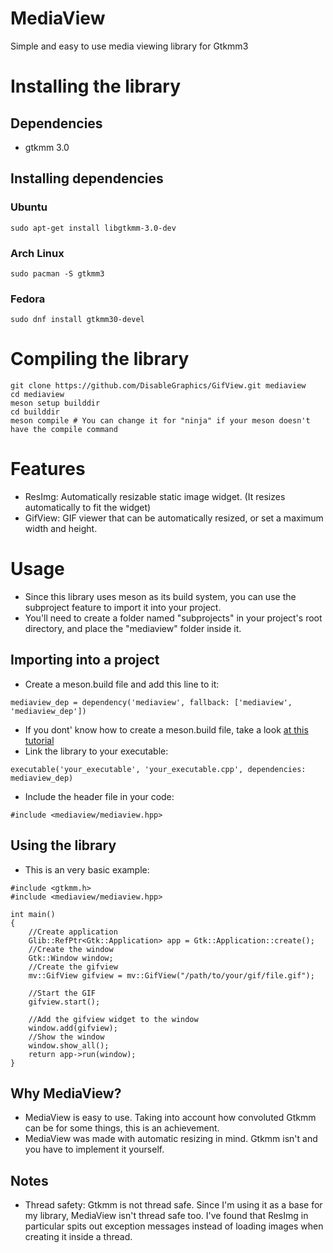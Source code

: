 # MediaView
Simple and easy to use media viewing library for Gtkmm3
# Installing the library
## Dependencies
* gtkmm 3.0

## Installing dependencies
### Ubuntu
```
sudo apt-get install libgtkmm-3.0-dev
```
### Arch Linux
```
sudo pacman -S gtkmm3
```
### Fedora
```
sudo dnf install gtkmm30-devel
```
# Compiling the library
```
git clone https://github.com/DisableGraphics/GifView.git mediaview
cd mediaview
meson setup builddir
cd builddir
meson compile # You can change it for "ninja" if your meson doesn't have the compile command
```

# Features
- ResImg: Automatically resizable static image widget. (It resizes automatically to fit the widget)
- GifView: GIF viewer that can be automatically resized, or set a maximum width and height.

# Usage
* Since this library uses meson as its build system, you can use the subproject feature to import it into your project.
* You'll need to create a folder named "subprojects" in your project's root directory, and place the "mediaview" folder inside it.
## Importing into a project
* Create a meson.build file and add this line to it:
```
mediaview_dep = dependency('mediaview', fallback: ['mediaview', 'mediaview_dep'])
```
* If you dont' know how to create a meson.build file, take a look [at this tutorial](https://mesonbuild.com/Tutorial.html)
* Link the library to your executable:
```
executable('your_executable', 'your_executable.cpp', dependencies: mediaview_dep)
```
* Include the header file in your code:
```
#include <mediaview/mediaview.hpp>
```
## Using the library
* This is an very basic example:
```
#include <gtkmm.h>
#include <mediaview/mediaview.hpp>

int main()
{
    //Create application
    Glib::RefPtr<Gtk::Application> app = Gtk::Application::create();
    //Create the window
    Gtk::Window window;
    //Create the gifview
    mv::GifView gifview = mv::GifView("/path/to/your/gif/file.gif");

    //Start the GIF
    gifview.start();

    //Add the gifview widget to the window
    window.add(gifview);
    //Show the window
    window.show_all();
    return app->run(window);
}
```
## Why MediaView?
- MediaView is easy to use. Taking into account how convoluted Gtkmm can be for some things, this is an achievement.
- MediaView was made with automatic resizing in mind. Gtkmm isn't and you have to implement it yourself.

## Notes
- Thread safety: Gtkmm is not thread safe. Since I'm using it as a base for my library, MediaView isn't thread safe too. I've found that ResImg in particular spits out exception messages instead of loading images when creating it inside a thread.

